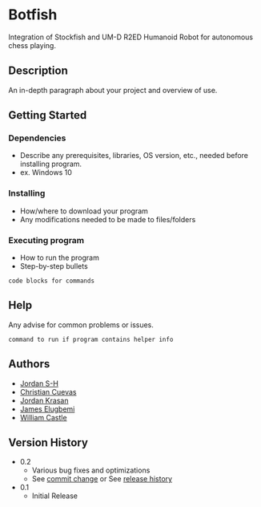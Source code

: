 # Botfish

Integration of Stockfish and UM-D R2ED Humanoid Robot for autonomous chess playing.

## Description

An in-depth paragraph about your project and overview of use.

## Getting Started

### Dependencies

* Describe any prerequisites, libraries, OS version, etc., needed before installing program.
* ex. Windows 10

### Installing

* How/where to download your program
* Any modifications needed to be made to files/folders

### Executing program

* How to run the program
* Step-by-step bullets
```
code blocks for commands
```

## Help

Any advise for common problems or issues.
```
command to run if program contains helper info
```

## Authors

* [Jordan S-H](https://github.com/jstebner)
* [Christian Cuevas](https://github.com/cdawgc8)
* [Jordan Krasan](https://github.com/JordanKra)
* [James Elugbemi](https://github.com/James-Elugbemi)
* [William Castle](https://github.com/SOUP-404)

## Version History

* 0.2
    * Various bug fixes and optimizations
    * See [commit change]() or See [release history]()
* 0.1
    * Initial Release